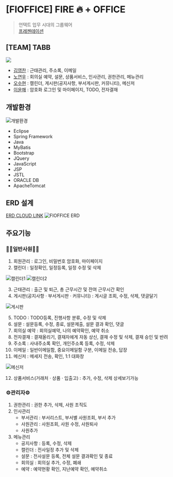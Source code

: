 # [FIOFFICE] FIRE 🔥 + OFFICE
> 언택트 업무 시대의 그룹웨어 <br>
> [프레젠테이션](https://www.miricanvas.com/v/18pghd)

## [TEAM] TABB
<a href="https://github.com/NoYeonWoo/fioffice/graphs/contributors">
   <img src="https://contrib.rocks/image?repo=NoYeonWoo/fioffice" />
</a>

- [김영찬](https://github.com/Desmond2429) : 근태관리, 주소록, 이메일
- [노연우](https://github.com/NoYeonWoo) : 회의실 예약, 설문, 상품서비스, 인사관리, 권한관리, 메뉴관리
- [오수현](https://github.com/osh11) : 캘린더, 게시판(공지사항, 부서게시판, 커뮤니티), 메신저
- [이윤해](https://github.com/yunhaeLee) : 암호화 로그인 및 마이페이지, TODO, 전자결재

## 개발환경
![개발환경](https://user-images.githubusercontent.com/72486691/114530842-490be880-9c86-11eb-9f50-629d9a818a0a.png)
- Eclipse
- Spring Framework
- Java
- MyBatis
- Bootstrap
- JQuery
- JavaScript
- JSP
- JSTL
- ORACLE DB
- ApacheTomcat

## ERD 설계
[ERD CLOUD LINK](https://www.erdcloud.com/d/xMfGsvu28iBWJWbJw)
![FIOFFICE ERD](https://user-images.githubusercontent.com/40052386/114318576-908c5a80-9b48-11eb-95b4-e0d0bd0433f7.png)

## 주요기능
### 👩‍💼일반사원👨‍💼
1. 회원관리 : 로그인, 비밀번호 암호화, 마이페이지
2. 캘린더 : 일정확인, 일정등록, 일정 수정 및 삭제

![캘린더1](https://user-images.githubusercontent.com/72486691/114530483-ed415f80-9c85-11eb-8e1a-d9509edaa8f8.GIF)
![캘린더2](https://user-images.githubusercontent.com/72486691/114530485-ee728c80-9c85-11eb-91dc-2fb6e39643f2.GIF)

3. 근태관리 : 출근 및 퇴근, 총 근무시간 및 잔여 근무시간 확인
4. 게시판(공지사항 · 부서게시판 · 커뮤니티) : 게시글 조회, 수정, 삭제, 댓글달기

![게시판](https://user-images.githubusercontent.com/72486691/114530585-09450100-9c86-11eb-86c3-e6d35a522205.png)

5. TODO : TODO등록, 진행사항 분류, 수정 및 삭제
6. 설문 : 설문등록, 수정, 종료, 설문제출, 설문 결과 확인, 댓글
7. 회의실 예약 : 회의실예약, 나의 예약확인, 예약 취소
8. 전자결재 : 결재올리기, 결재자에게 자동 상신, 결재 수정 및 삭제, 결재 승인 및 반려
9. 주소록 : 사내주소록 확인, 개인주소록 등록, 수정, 삭제
10. 이메일 : 일반이메일함, 중요이메일함 구분, 이메일 전송, 답장
11. 메신저 : 메세지 전송, 확인, 1:1 대화창

![메신저](https://user-images.githubusercontent.com/72486691/114530455-e61a5180-9c85-11eb-8ff4-872e73dcc4cf.GIF)

12. 상품서비스(거래처 · 상품 · 입출고) : 추가, 수정, 삭제 상세보기가능

### ⚙️관리자⚙️
1. 권한관리 : 권한 추가, 삭제, 사원 조직도
2. 인사관리 
   + 부서관리 : 부서리스트, 부서별 사원조회, 부서 추가
   + 사원관리 : 사원조회, 사원 수정, 사원퇴사
   + 사원추가
3. 메뉴관리
   + 공지사항 : 등록, 수정, 삭제
   + 캘린더 : 전사일정 추가 및 삭제
   + 설문 : 전사설문 등록, 전체 설문 결과확인 및 종료
   + 회의실 : 회의실 추가, 수정, 폐쇄
   + 예약 : 예약현황 확인, 지난예약 확인, 예약취소
